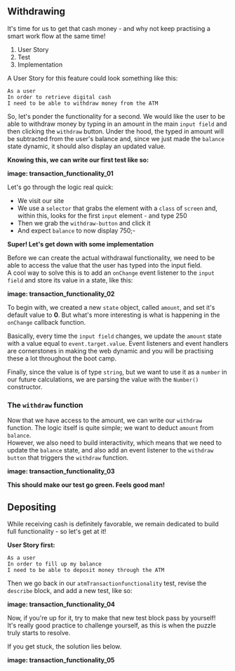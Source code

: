 ## Withdrawing
It's time for us to get that cash money - and why not keep practising a smart work flow at the same time!
1. User Story
2. Test
3. Implementation

A User Story for this feature could look something like this:
```
As a user
In order to retrieve digital cash
I need to be able to withdraw money from the ATM
```

So, let's ponder the functionality for a second. We would like the user to be able to withdraw money by typing in an amount in the main ```input field``` and then clicking the ```withdraw``` button. Under the hood, the typed in amount will be subtracted from the user's balance and, since we just made the ```balance``` state dynamic, it should also display an updated value. 

**Knowing this, we can write our first test like so:**

**image: transaction_functionality_01**

Let's go through the logic real quick: 
- We visit our site
- We use a ```selector``` that grabs the element with a ```class``` of ```screen``` and, within this, looks for the first ```input``` element - and type 250
- Then we grab the ```withdraw-button``` and click it
- And expect ```balance``` to now display 750;-

**Super! Let's get down with some implementation**

Before we can create the actual withdrawal functionality, we need to be able to access the value that the user has typed into the input field.  
A cool way to solve this is to add an ```onChange``` event listener to the ```input field``` and store its value in a state, like this:

**image: transaction_functionality_02**

To begin with, we created a new ```state``` object, called ```amount```, and set it's default value to **0**. 
But what's more interesting is what is happening in the ```onChange``` callback function.

Basically, every time the ```input field``` changes, we update the ```amount``` state with a value equal to ```event.target.value```.   Event listeners and event handlers are cornerstones in making the web dynamic and you will be practising these a lot throughout the boot camp. 

Finally, since the value is of type ```string```, but we want to use it as a ```number``` in our future calculations, we are parsing the value with the ```Number()``` constructor. 

### The ```withdraw``` function
Now that we have access to the amount, we can write our ```withdraw``` function. The logic itself is quite simple; we want to deduct ```amount``` from ```balance```.  
However, we also need to build interactivity, which means that we need to update the ```balance``` state, and also add an event listener to the ```withdraw button``` that triggers the ```withdraw``` function.

**image: transaction_functionality_03**

**This should make our test go green. Feels good man!**

## Depositing
While receiving cash is definitely favorable, we remain dedicated to build full functionality - so let's get at it!

**User Story first:**
```
As a user
In order to fill up my balance
I need to be able to deposit money through the ATM
```

Then we go back in our ```atmTransactionfunctionality``` test, revise the ```describe``` block, and add a new test, like so: 

**image: transaction_functionality_04**

Now, if you're up for it, try to make that new test block pass by yourself!  
It's really good practice to challenge yourself, as this is when the puzzle truly starts to resolve.

If you get stuck, the solution lies below.

**image: transaction_functionality_05**